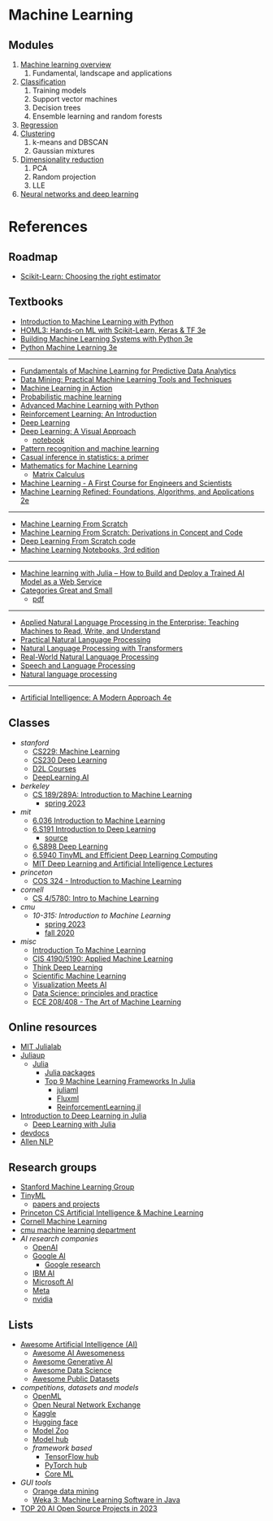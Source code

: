 # Machine Learning

## Modules
1. [Machine learning overview](./mod1/README.md)
   1. Fundamental, landscape and applications
2. [Classification](./mod2/README.md)
   1. Training models
   2. Support vector machines
   3. Decision trees
   4. Ensemble learning and random forests
3. [Regression](./mod3/README.md)
4. [Clustering](./mod4/README.md)
   1. k-means and DBSCAN
   2. Gaussian mixtures
5. [Dimensionality reduction](./mod5/README.md)
   1. PCA
   2. Random projection
   3. LLE
6. [Neural networks and deep learning](./mod6/README.md)


# References
## Roadmap
- [Scikit-Learn: Choosing the right estimator](https://scikit-learn.org/stable/tutorial/machine_learning_map/index.html)

## Textbooks
- [Introduction to Machine Learning with Python](https://github.com/amueller/introduction_to_ml_with_python)
- [HOML3: Hands-on ML with Scikit-Learn, Keras & TF 3e](https://github.com/ageron/handson-ml3)
- [Building Machine Learning Systems with Python 3e](https://github.com/PacktPublishing/Building-Machine-Learning-Systems-with-Python-Third-edition)
- [Python Machine Learning 3e](https://github.com/rasbt/python-machine-learning-book-3rd-edition)
- ---
- [Fundamentals of Machine Learning for Predictive Data Analytics](https://machinelearningbook.com/)
- [Data Mining: Practical Machine Learning Tools and Techniques](https://www.cs.waikato.ac.nz/ml/weka/book.html)
- [Machine Learning in Action](https://github.com/pbharrin/machinelearninginaction)
- [Probabilistic machine learning](https://probml.github.io/pml-book/)
- [Advanced Machine Learning with Python](https://github.com/packtpublishing/advanced-machine-learning-with-python)
- [Reinforcement Learning: An Introduction](http://incompleteideas.net/book/the-book-2nd.html)
- [Deep Learning](https://www.deeplearningbook.org/)
- [Deep Learning: A Visual Approach](https://www.glassner.com/portfolio/deep-learning-a-visual-approach/)
  - [notebook](https://github.com/blueberrymusic/Deep-Learning-A-Visual-Approach)
- [Pattern recognition and machine learning](https://www.microsoft.com/en-us/research/uploads/prod/2006/01/Bishop-Pattern-Recognition-and-Machine-Learning-2006.pdf)
- [Casual inference in statistics: a primer](http://bayes.cs.ucla.edu/PRIMER/)
- [Mathematics for Machine Learning](https://mml-book.github.io/)
  - [Matrix Calculus](https://www.matrixcalculus.org/)
- [Machine Learning - A First Course for Engineers and Scientists](https://smlbook.org/)
- [Machine Learning Refined: Foundations, Algorithms, and Applications 2e](https://github.com/jermwatt/machine_learning_refined)
- ---
- [Machine Learning From Scratch](https://github.com/eriklindernoren/ML-From-Scratch)
- [Machine Learning From Scratch: Derivations in Concept and Code](https://dafriedman97.github.io/mlbook/content/introduction.html)
- [Deep Learning From Scratch code](https://github.com/SethHWeidman/DLFS_code)
- [Machine Learning Notebooks, 3rd edition](https://github.com/ageron/handson-ml3)
- ---
- [Machine learning with Julia – How to Build and Deploy a Trained AI Model as a Web Service](https://www.freecodecamp.org/news/machine-learning-using-julia/)
- [Categories Great and Small](https://bartoszmilewski.com/2014/12/05/categories-great-and-small/)
  - [pdf](https://github.com/hmemcpy/milewski-ctfp-pdf/releases/tag/v1.3.0)
- ---
- [Applied Natural Language Processing in the Enterprise: Teaching Machines to Read, Write, and Understand ](https://github.com/nlpbook/nlpbook)
- [Practical Natural Language Processing](https://github.com/practical-nlp/practical-nlp-code)
- [Natural Language Processing with Transformers](https://github.com/nlp-with-transformers/notebooks)
- [Real-World Natural Language Processing](https://github.com/mhagiwara/realworldnlp)
- [Speech and Language Processing](https://web.stanford.edu/~jurafsky/slp3/)
- [Natural language processing](https://github.com/jacobeisenstein/gt-nlp-class/blob/master/notes/eisenstein-nlp-notes.pdf)
- ---
- [Artificial Intelligence: A Modern Approach 4e](http://aima.cs.berkeley.edu/)
## Classes
- *stanford*
  - [CS229: Machine Learning](https://cs229.stanford.edu/)
  - [CS230 Deep Learning](https://cs230.stanford.edu/)
  - [D2L Courses](https://c.d2l.ai/)
  - [DeepLearning.AI](https://www.deeplearning.ai/)
- *berkeley*
  - [CS 189/289A: Introduction to Machine Learning](https://eecs189.org/)
    - [spring 2023](https://people.eecs.berkeley.edu/~jrs/189/)
- *mit*
  - [6.036 Introduction to Machine Learning](https://openlearninglibrary.mit.edu/courses/course-v1:MITx+6.036+1T2019)
  - [6.S191 Introduction to Deep Learning](http://introtodeeplearning.com/)
    - [source](https://github.com/aamini/introtodeeplearning)
  - [6.S898 Deep Learning](https://phillipi.github.io/6.s898/)
  - [6.5940 TinyML and Efficient Deep Learning Computing](https://efficientml.ai)
  - [MIT Deep Learning and Artificial Intelligence Lectures](https://deeplearning.mit.edu/)
- *princeton*
  - [COS 324 - Introduction to Machine Learning](https://princeton-introml.github.io/)
- *cornell*
  - [CS 4/5780: Intro to Machine Learning](https://www.cs.cornell.edu/courses/cs4780/2023fa/)
- *cmu*
  - *10-315: Introduction to Machine Learning*
    - [spring 2023](https://www.cs.cmu.edu/~10315-s23/)
    - [fall 2020](https://www.cs.cmu.edu/~aarti/Class/10315_Fall20/)
- *misc*
  - [Introduction To Machine Learning](https://home.cs.colorado.edu/~DrG/Courses/IntroToMachineLearning)
  - [CIS 4190/5190: Applied Machine Learning](https://www.seas.upenn.edu/~cis5190)
  - [Think Deep Learning](https://sunju.org/teach/DL-Spring-2020/)
  - [Scientific Machine Learning](https://sciml.tamids.tamu.edu/ecen-689-scientific-machine-learning-spr-2023/)
  - [Visualization Meets AI](https://web.cse.ohio-state.edu/~shen.94/5559/)
  - [Data Science: principles and practice](https://www.cl.cam.ac.uk/teaching/2021/DataSciII/)
  - [ECE 208/408 - The Art of Machine Learning](https://hajim.rochester.edu/ece/sites/zduan/teaching/ece408/index.html)

## Online resources
- [MIT Julialab](https://julia.mit.edu/)
- [Juliaup](https://github.com/JuliaLang/juliaup)
  - [Julia](https://julialang.org/)
    - [Julia packages](https://juliapackages.com/c/machine-learning)
    - [Top 9 Machine Learning Frameworks In Julia](https://analyticsindiamag.com/top-9-machine-learning-frameworks-in-julia/)
      - [juliaml](https://juliaml.github.io/)
      - [Fluxml](https://fluxml.ai/)
      - [ReinforcementLearning.jl](https://juliareinforcementlearning.org/)
- [Introduction to Deep Learning in Julia](https://www.analyticsvidhya.com/blog/2021/10/introduction-to-deep-learning-in-julia/)
  - [Deep Learning with Julia](https://deeplearningwithjulia.com/)
- [devdocs](https://devdocs.io/)
- [Allen NLP](https://github.com/allenai/allennlp)

## Research groups
- [Stanford Machine Learning Group](https://stanfordmlgroup.github.io/)
- [TinyML](https://tinyml.mit.edu/)
  - [papers and projects](https://github.com/gigwegbe/tinyml-papers-and-projects)
- [Princeton CS Artificial Intelligence & Machine Learning](https://aiml.cs.princeton.edu/)
- [Cornell Machine Learning](https://machinelearning.cis.cornell.edu/)
- [cmu machine learning department](https://www.ml.cmu.edu/)
- *AI research companies*
  - [OpenAI](https://openai.com/)
  - [Google AI](https://ai.google/)
    - [Google research](https://research.google/)
  - [IBM AI](https://research.ibm.com/artificial-intelligence)
  - [Microsoft AI](https://www.microsoft.com/en-us/research/research-area/artificial-intelligence/?)
  - [Meta](https://ai.meta.com/)
  - [nvidia](https://www.nvidia.com/en-us/ai-data-science/)

## Lists
- [Awesome Artificial Intelligence (AI)](https://project-awesome.org/owainlewis/awesome-artificial-intelligence)
  - [Awesome AI Awesomeness](https://github.com/amusi/awesome-ai-awesomeness)
  - [Awesome Generative AI](https://github.com/steven2358/awesome-generative-ai)
  - [Awesome Data Science](https://github.com/academic/awesome-datascience)
  - [Awesome Public Datasets](https://github.com/awesomedata/awesome-public-datasets)
- *competitions, datasets and models*
  - [OpenML](https://www.openml.org/)
  - [Open Neural Network Exchange](https://onnx.ai/)
  - [Kaggle](https://www.kaggle.com/)
  - [Hugging face](https://huggingface.co/)
  - [Model Zoo](https://modelzoo.co/)
  - [Model hub](http://modelhub.ai/)
  - *framework based*
    - [TensorFlow hub](https://www.tensorflow.org/hub)
    - [PyTorch hub](https://pytorch.org/hub/)
    - [Core ML](https://developer.apple.com/machine-learning/models/)
- *GUI tools*
  - [Orange data mining](https://orangedatamining.com/)
  - [Weka 3: Machine Learning Software in Java](https://www.cs.waikato.ac.nz/ml/weka/)
- [TOP 20 AI Open Source Projects in 2023](https://web3.career/learn-web3/top-ai-open-source-projects)